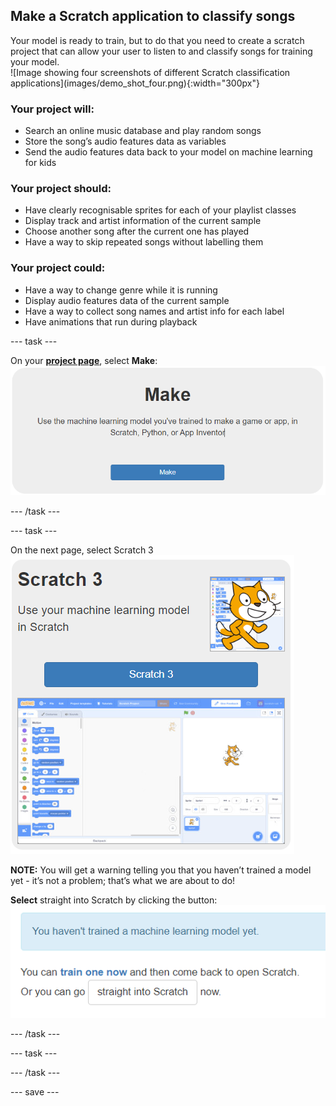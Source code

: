 ## Make a Scratch application to classify songs

<div style="display: flex; flex-wrap: wrap">
<div style="flex-basis: 200px; flex-grow: 1; margin-right: 15px;">
Your model is ready to train, but to do that you need to create a scratch project that can allow your user to listen to and classify songs for training your model.
</div>
<div>
![Image showing four screenshots of different Scratch classification applications](images/demo_shot_four.png){:width="300px"}
</div>
</div>


### **Your project will:**
+ Search an online music database and play random songs
+ Store the song’s audio features data as variables
+ Send the audio features data back to your model on machine learning for kids

### **Your project should:**
+ Have clearly recognisable sprites for each of your playlist classes
+ Display track and artist information of the current sample 
+ Choose another song after the current one has played
+ Have a way to skip repeated songs without labelling them

### **Your project could:**
+ Have a way to change genre while it is running
+ Display audio features data of the current sample
+ Have a way to collect song names and artist info for each label
+ Have animations that run during playback

--- task ---

On your [**project page**](https://machinelearningforkids.co.uk/#!/projects), select **Make**:
![Image showing a button reading Make and the explanation 'Use the machine learning model you've trained to make a game or app, in Scratch, Python, or App Inventor'](images/make_button.png)

--- /task ---

--- task ---

On the next page, select Scratch 3
![](images/scratch3_button.png)

**NOTE:** You will get a warning telling you that you haven’t trained a model yet - it’s not a problem; that’s what we are about to do! 

**Select** straight into Scratch by clicking the button:
![A warning which reads You haven't trained a machine learning model yet](images/straight_into_scratch.png)

--- /task ---

--- task ---



--- /task ---


--- save ---
